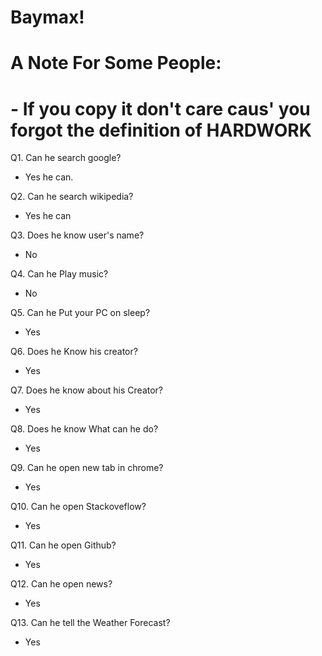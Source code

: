 # Baymax!

<h1> A Note For Some People:</h1>
<h1> - If you copy it don't care caus' you forgot the definition of <b>HARDWORK</b></h1>

Q1. Can he search google?
- Yes he can.


Q2. Can he search wikipedia?
- Yes he can


Q3. Does he know user's name?
- No


Q4. Can he Play music?
- No


Q5. Can he Put your PC on sleep?
- Yes


Q6. Does he Know his creator?
- Yes


Q7. Does he know about his Creator?
- Yes


Q8. Does he know What can he do?
- Yes


Q9. Can he open new tab in chrome?
- Yes


Q10. Can he open Stackoveflow?
- Yes


Q11. Can he open Github?
- Yes


Q12. Can he open news?
- Yes


Q13. Can he tell the Weather Forecast?
- Yes
